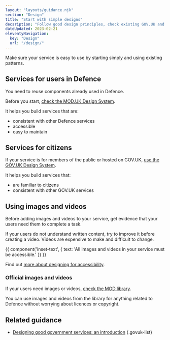 ```yaml
---
layout: "layouts/guidance.njk"
section: "Design"
title: "Start with simple designs"
decsription: "Follow good design principles, check existing GOV.UK and Ministry of Defence patterns and use the correct styles for Defence."
dateUpdated: 2023-02-21
eleventyNavigation:
  key: "Design"
  url: "/design/"
---
```


Make sure your service is easy to use by starting simply and using existing patterns.


## Services for users in Defence

You need to reuse components already used in Defence. 

Before you start, [check the MOD.UK Design System](https://design-system.service.mod.gov.uk/).

It helps you build services that are:

- consistent with other Defence services
- accessible
- easy to maintain

## Services for citizens

If your service is for members of the public or hosted on GOV.UK, [use the GOV.UK Design System](https://design-system.service.gov.uk/).

It helps you build services that:

- are familiar to citizens 
- consistent with other GOV.UK services


## Using images and videos

Before adding images and videos to your service, get evidence that your users need them to complete a task. 

If your users do not understand written content, try to improve it before creating a video. Videos are expensive to make and difficult to change.

{{ component('inset-text', {
  text: 'All images and videos in your service must be accessible.'
}) }}

Find out [more about designing for accessibility](/accessibility/meet-accessibility-regulations/interaction-designers/).

### Official images and videos

If your users need images or videos, [check the MOD library](https://www.defenceimagery.mod.uk/). 

You can use images and videos from the library for anything related to Defence without worrying about licences or copyright. 

## Related guidance

- [Designing good government services: an introduction](https://www.gov.uk/service-manual/design/introduction-designing-government-services/)
{.govuk-list}
